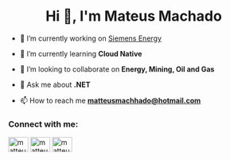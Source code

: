 <h1 align="center">Hi 👋, I'm Mateus Machado</h1>

- 🔭 I’m currently working on [Siemens Energy](https://www.linkedin.com/company/siemens-energy)

- 🌱 I’m currently learning **Cloud Native**

- 👯 I’m looking to collaborate on **Energy, Mining, Oil and Gas**

- 💬 Ask me about **.NET**

- 📫 How to reach me **matteusmachhado@hotmail.com**

<h3 align="left">Connect with me:</h3>
<p align="left">
<a href="https://twitter.com/matteusmachhado" target="_blank"><img align="center" src="https://raw.githubusercontent.com/rahuldkjain/github-profile-readme-generator/master/src/images/icons/Social/twitter.svg" alt="matteusmachhado" height="30" width="40" /></a>
<a href="https://linkedin.com/in/matteusmachhado" target="_blank"><img align="center" src="https://raw.githubusercontent.com/rahuldkjain/github-profile-readme-generator/master/src/images/icons/Social/linked-in-alt.svg" alt="matteusmachhado" height="30" width="40" /></a>
<a href="https://instagram.com/matteusmachhado" target="_blank"><img align="center" src="https://raw.githubusercontent.com/rahuldkjain/github-profile-readme-generator/master/src/images/icons/Social/instagram.svg" alt="matteusmachhado" height="30" width="40" /></a>
</p>
